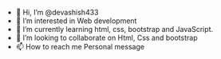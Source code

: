 - 👋 Hi, I’m @devashish433
- 👀 I’m interested in Web development
- 🌱 I’m currently learning html, css, bootstrap and JavaScript.
- 💞️ I’m looking to collaborate on Html, Css and bootstrap
- 📫 How to reach me Personal message

<!---
devashish433/devashish433 is a ✨ special ✨ repository because its `README.md` (this file) appears on your GitHub profile.
You can click the Preview link to take a look at your changes.
--->

